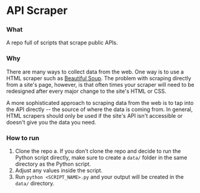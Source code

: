 # API Scraper

### What
A repo full of scripts that scrape public APIs.

### Why
There are many ways to collect data from the web. One way is to use a HTML scraper such as [Beautiful Soup](https://beautiful-soup-4.readthedocs.io/en/latest/). The problem with scraping directly from a site's page, however, is that often times your scraper will need to be redesigned after every major change to the site's HTML or CSS.

A more sophisticated approach to scraping data from the web is to tap into the API directly -- the source of where the data is coming from. In general, HTML scrapers should only be used if the site's API isn't accessible or doesn't give you the data you need.

### How to run
1. Clone the repo
  a. If you don't clone the repo and decide to run the Python script directly, make sure to create a `data/` folder in the same directory as the Python script.
2. Adjust any values inside the script.
2. Run `python <SCRIPT_NAME>.py` and your output will be created in the `data/` directory.
